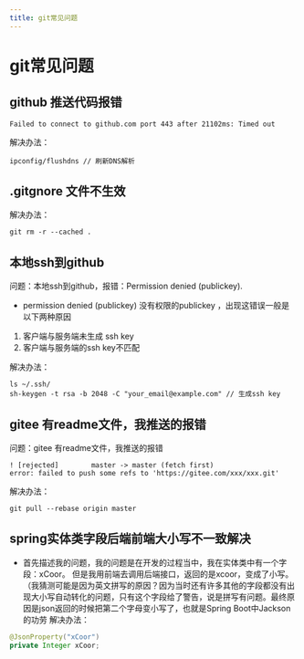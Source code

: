 ```yaml
---
title: git常见问题
---
```


# git常见问题

## github 推送代码报错
```shell
Failed to connect to github.com port 443 after 21102ms: Timed out
```

解决办法：

```shell
ipconfig/flushdns // 刷新DNS解析
```
## .gitgnore 文件不生效
解决办法：

```shell
git rm -r --cached .
```

## 本地ssh到github
问题：本地ssh到github，报错：Permission denied (publickey).
* permission denied (publickey) 没有权限的publickey ，出现这错误一般是以下两种原因
1. 客户端与服务端未生成 ssh key
2. 客户端与服务端的ssh key不匹配

解决办法：

```shell
ls ~/.ssh/ 
sh-keygen -t rsa -b 2048 -C "your_email@example.com" // 生成ssh key
```

## gitee 有readme文件，我推送的报错
问题：gitee 有readme文件，我推送的报错
```shell
! [rejected]        master -> master (fetch first)
error: failed to push some refs to 'https://gitee.com/xxx/xxx.git'
```
解决办法：

```shell
git pull --rebase origin master
```
## spring实体类字段后端前端大小写不一致解决
* 首先描述我的问题，我的问题是在开发的过程当中，我在实体类中有一个字段：xCoor。 但是我用前端去调用后端接口，返回的是xcoor，变成了小写。 （我猜测可能是因为英文拼写的原因？因为当时还有许多其他的字段都没有出现大小写自动转化的问题，只有这个字段给了警告，说是拼写有问题。最终原因是json返回的时候把第二个字母变小写了，也就是Spring Boot中Jackson的功劳
解决办法：

```java
@JsonProperty("xCoor")
private Integer xCoor;
```
